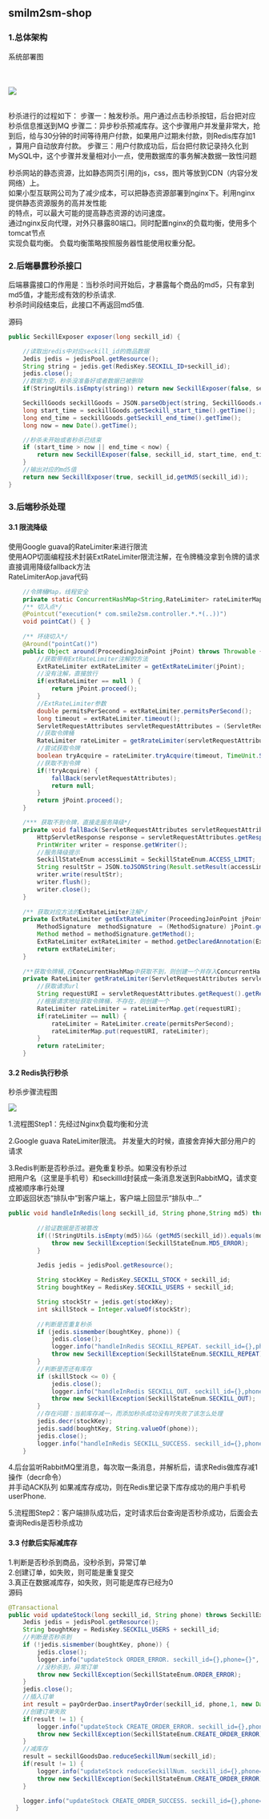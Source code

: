 ## smilm2sm-shop

### 1.总体架构

系统部署图
<br/><br/><br/><br/>
![](doc/image/arch-1.jpg)
<br/>
<br/>

秒杀进行的过程如下：
步骤一：触发秒杀。用户通过点击秒杀按钮，后台把对应秒杀信息推送到MQ
步骤二：异步秒杀预减库存。这个步骤用户并发量非常大，抢到后，给与30分钟的时间等待用户付款，如果用户过期未付款，则Redis库存加1
，算用户自动放弃付款。
步骤三：用户付款成功后，后台把付款记录持久化到MySQL中，这个步骤并发量相对小一点，使用数据库的事务解决数据一致性问题

秒杀网站的静态资源，比如静态网页引用的js，css，图片等放到CDN（内容分发网络）上。<br/>
如果小型互联网公司为了减少成本，可以把静态资源部署到nginx下。利用nginx提供静态资源服务的高并发性能<br/>
的特点，可以最大可能的提高静态资源的访问速度。
<br/>
通过nginx反向代理，对外只暴露80端口。同时配置nginx的负载均衡，使用多个tomcat节点<br/>
实现负载均衡。 负载均衡策略按照服务器性能使用权重分配。

### 2.后端暴露秒杀接口
后端暴露接口的作用是：当秒杀时间开始后，才暴露每个商品的md5，只有拿到md5值，才能形成有效的秒杀请求.<br/>
秒杀时间段结束后，此接口不再返回md5值.
<br/>

源码<br/>
```java
public SeckillExposer exposer(long seckill_id) {

	//读取出redis中对应seckill_id的商品数据
	Jedis jedis = jedisPool.getResource();
	String string = jedis.get(RedisKey.SECKILL_ID+seckill_id);
	jedis.close();
	//数据为空，秒杀没准备好或者数据已被删除
	if(StringUtils.isEmpty(string)) return new SeckillExposer(false, seckill_id);

	SeckillGoods seckillGoods = JSON.parseObject(string, SeckillGoods.class);
	long start_time = seckillGoods.getSeckill_start_time().getTime();
	long end_time = seckillGoods.getSeckill_end_time().getTime();
	long now = new Date().getTime();

	//秒杀未开始或者秒杀已结束
	if (start_time > now || end_time < now) {
		return new SeckillExposer(false, seckill_id, start_time, end_time, now);
	}
	//输出对应的md5值
	return new SeckillExposer(true, seckill_id,getMd5(seckill_id));
}
```

### 3.后端秒杀处理

#### 3.1 限流降级
使用Google guava的RateLimiter来进行限流 <br/>
使用AOP切面编程技术封装ExtRateLimiter限流注解，在令牌桶没拿到令牌的请求直接调用降级fallback方法<br/>
RateLimiterAop.java代码 <br/>
```java
	//令牌桶Map，线程安全
	private static ConcurrentHashMap<String,RateLimiter> rateLimiterMap = new ConcurrentHashMap<>();
	/** 切入点*/
	@Pointcut("execution(* com.smile2sm.controller.*.*(..))")
	void pointCat() { }
	
	/** 环绕切入*/
	@Around("pointCat()")
	public Object around(ProceedingJoinPoint jPoint) throws Throwable {
		//获取带有ExtRateLimiter注解的方法
		ExtRateLimiter extRateLimiter = getExtRateLimiter(jPoint);
		//没有注解，直接放行
		if(extRateLimiter == null ) {
			return jPoint.proceed();
		}
		//ExtRateLimiter参数
		double permitsPerSecond = extRateLimiter.permitsPerSecond();
		long timeout = extRateLimiter.timeout();
		ServletRequestAttributes servletRequestAttributes = (ServletRequestAttributes) RequestContextHolder.getRequestAttributes();
		//获取令牌桶
		RateLimiter rateLimiter = getRrateLimiter(servletRequestAttributes, permitsPerSecond);
		//尝试获取令牌
		boolean tryAcquire = rateLimiter.tryAcquire(timeout, TimeUnit.SECONDS);
		//获取不到令牌
		if(!tryAcquire) {
			fallBack(servletRequestAttributes);
			return null;
		}
		return jPoint.proceed();
	}

	/*** 获取不到令牌，直接走服务降级*/
	private void fallBack(ServletRequestAttributes servletRequestAttributes) throws IOException {
		HttpServletResponse response = servletRequestAttributes.getResponse();
		PrintWriter writer = response.getWriter();
		//服务降级提示
		SeckillStateEnum accessLimit = SeckillStateEnum.ACCESS_LIMIT;
		String resultStr = JSON.toJSONString(Result.setResult(accessLimit));
		writer.write(resultStr);
		writer.flush();
		writer.close();
	}
	
	/** 获取对应方法的ExtRateLimiter注解*/
	private ExtRateLimiter getExtRateLimiter(ProceedingJoinPoint jPoint) {
		MethodSignature  methodSignature  = (MethodSignature) jPoint.getSignature();
		Method method = methodSignature.getMethod();
		ExtRateLimiter extRateLimiter = method.getDeclaredAnnotation(ExtRateLimiter.class);
		return extRateLimiter;
	}
	
	/**获取令牌桶,在ConcurrentHashMap中获取不到，则创建一个并存入ConcurrentHashMap中，key为请求的url */
	private RateLimiter getRrateLimiter(ServletRequestAttributes servletRequestAttributes,double permitsPerSecond) {
		//获取请求url
		String requestURI = servletRequestAttributes.getRequest().getRequestURI();
		//根据请求地址获取令牌桶，不存在，则创建一个
		RateLimiter rateLimiter = rateLimiterMap.get(requestURI);
		if(rateLimiter == null) {
			rateLimiter = RateLimiter.create(permitsPerSecond);
			rateLimiterMap.put(requestURI, rateLimiter);
		}		
		return rateLimiter;
	}
```

#### 3.2 Redis执行秒杀

秒杀步骤流程图

![](doc/image/arch-seckill.png)

1.流程图Step1：先经过Nginx负载均衡和分流

2.Google guava RateLimiter限流。 并发量大的时候，直接舍弃掉大部分用户的请求

3.Redis判断是否秒杀过。避免重复秒杀。如果没有秒杀过 <br/>
把用户名（这里是手机号）和seckillId封装成一条消息发送到RabbitMQ，请求变成被顺序串行处理 <br/>
立即返回状态“排队中”到客户端上，客户端上回显示“排队中...” 
```java
public void handleInRedis(long seckill_id, String phone,String md5) throws SeckillException {
		
		//验证数据是否被篡改
		if((!StringUtils.isEmpty(md5))&& (getMd5(seckill_id)).equals(md5)) {
			throw new SeckillException(SeckillStateEnum.MD5_ERROR);
		}
		
		Jedis jedis = jedisPool.getResource();

		String stockKey = RedisKey.SECKILL_STOCK + seckill_id;
		String boughtKey = RedisKey.SECKILL_USERS + seckill_id;

		String stockStr = jedis.get(stockKey);
		int skillStock = Integer.valueOf(stockStr);
		
		//判断是否重复秒杀
		if (jedis.sismember(boughtKey, phone)) {
			jedis.close();
			logger.info("handleInRedis SECKILL_REPEAT. seckill_id={},phone={}", seckill_id, phone);
			throw new SeckillException(SeckillStateEnum.SECKILL_REPEAT);
		}
		//判断是否还有库存
		if (skillStock <= 0) {
			jedis.close();
			logger.info("handleInRedis SECKILL_OUT. seckill_id={},phone={}", seckill_id, phone);
			throw new SeckillException(SeckillStateEnum.SECKILL_OUT);
		}
		//存在问题：当前库存减一，而添加秒杀成功没有时失败了该怎么处理
		jedis.decr(stockKey);
		jedis.sadd(boughtKey, String.valueOf(phone));
		jedis.close();
		logger.info("handleInRedis SECKILL_SUCCESS. seckill_id={},phone={}", seckill_id, phone);
	}

```
4.后台监听RabbitMQ里消息，每次取一条消息，并解析后，请求Redis做库存减1操作（decr命令） <br/>
并手动ACK队列 
如果减库存成功，则在Redis里记录下库存成功的用户手机号userPhone.

5.流程图Step2：客户端排队成功后，定时请求后台查询是否秒杀成功，后面会去查询Redis是否秒杀成功 <br/>


#### 3.3 付款后实际减库存

1.判断是否秒杀到商品，没秒杀到，异常订单<br/>
2.创建订单，如失败，则可能是重复提交<br/>
3.真正在数据减库存，如失败，则可能是库存已经为0<br/>
源码<br/>
```java
@Transactional
public void updateStock(long seckill_id, String phone) throws SeckillException {
	Jedis jedis = jedisPool.getResource();
	String boughtKey = RedisKey.SECKILL_USERS + seckill_id;
	//判断是否秒杀到
	if (!jedis.sismember(boughtKey, phone)) {
		jedis.close();
		logger.info("updateStock ORDER_ERROR. seckill_id={},phone={}", seckill_id, phone);
		//没秒杀到，异常订单
		throw new SeckillException(SeckillStateEnum.ORDER_ERROR);
	}
	jedis.close();	
	//插入订单
	int result = payOrderDao.insertPayOrder(seckill_id, phone,1, new Date());
	//创建订单失败
	if(result != 1) {
		logger.info("updateStock CREATE_ORDER_ERROR. seckill_id={},phone={}", seckill_id, phone);
		throw new SeckillException(SeckillStateEnum.CREATE_ORDER_ERROR);
	}
	//减库存
	result = seckillGoodsDao.reduceSeckillNum(seckill_id);
	if(result != 1) {
		logger.info("updateStock reduceSeckillNum. seckill_id={},phone={}", seckill_id, phone);
		throw new SeckillException(SeckillStateEnum.CREATE_ORDER_ERROR);
	}

	logger.info("updateStock CREATE_ORDER_SUCCESS. seckill_id={},phone={}", seckill_id, phone);
  }
```
<br/>

